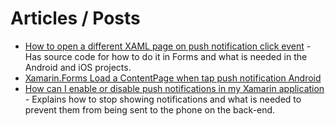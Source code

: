 
# Articles / Posts
* [How to open a different XAML page on push notification click event](https://forums.xamarin.com/discussion/100056/how-to-open-a-different-xaml-page-on-push-notification-click-event) - Has source code for how to do it in Forms and what is needed in the Android and iOS projects.
* [Xamarin.Forms Load a ContentPage when tap push notification Android](https://stackoverflow.com/questions/55393752/xamarin-forms-load-a-contentpage-when-tap-push-notification-android)
* [How can I enable or disable push notifications in my Xamarin application](https://stackoverflow.com/questions/55640241/how-can-i-enable-or-disable-push-notifications-in-my-xamarin-application) - Explains how to stop showing notifications and what is needed to prevent them from being sent to the phone on the back-end.
